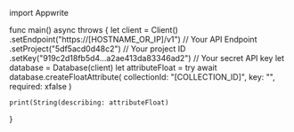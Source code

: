 import Appwrite

func main() async throws {
    let client = Client()
      .setEndpoint("https://[HOSTNAME_OR_IP]/v1") // Your API Endpoint
      .setProject("5df5acd0d48c2") // Your project ID
      .setKey("919c2d18fb5d4...a2ae413da83346ad2") // Your secret API key
    let database = Database(client)
    let attributeFloat = try await database.createFloatAttribute(
        collectionId: "[COLLECTION_ID]",
        key: "",
        required: xfalse
    )

    print(String(describing: attributeFloat)
}
